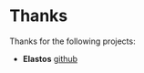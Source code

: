 # Thanks

Thanks for the following projects:

- **Elastos** [github](https://github.com/elastos/Elastos.ELA)

